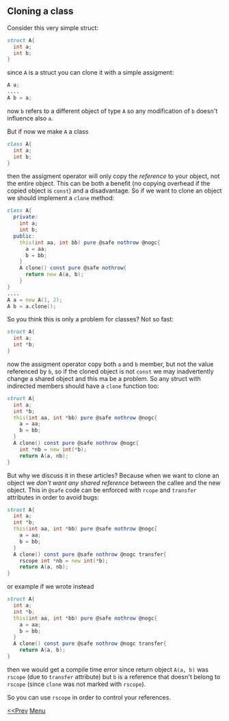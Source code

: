 ## Cloning a class
Consider this very simple struct:
````d
struct A{
  int a;
  int b;
}
````
since `A` is a struct you can clone it with a simple assigment:
````d
A a;
....
A b = a;
````
now `b` refers to a different object of type `A` so any modification of `b` doesn't influence also `a`.

But if now we make `A` a class
````d
class A{
  int a;
  int b;
}
````
then the assigment operator will only copy the *reference* to your object, not the entire object. This can be both a benefit (no copying overhead if the copied object is `const`) and a disadvantage. So if we want to clone an object we should implement a `clone` method:
````d
class A{
  private:
    int a;
    int b;
  public:
    this(int aa, int bb) pure @safe nothrow @nogc{
      a = aa;
      b = bb;
    }
    A clone() const pure @safe nothrow{
      return new A(a, b);
    }
}
....
A a = new A(1, 2);
A b = a.clone();
````

So you think this is only a problem for classes? Not so fast:
````d
struct A{
  int a;
  int *b;
}
````
now the assigment operator copy both `a` and `b` member, but not the value referenced by `b`, so if the cloned object is not `const` we may inadvertently change a shared object and this ma be a problem. So any struct with indirected members should have a `clone` function too:
````d
struct A{
  int a;
  int *b;
  this(int aa, int *bb) pure @safe nothrow @nogc{
    a = aa;
    b = bb;
  }
  A clone() const pure @safe nothrow @nogc{
    int *nb = new int(*b);
    return A(a, nb);
}
````

But why we discuss it in these articles? Because when we want to clone an object we *don't want any shared reference* between the callee and the new object. This in `@safe` code can be enforced with `rcope` and `transfer` attributes in order to avoid bugs:
````d
struct A{
  int a;
  int *b;
  this(int aa, int *bb) pure @safe nothrow @nogc{
    a = aa;
    b = bb;
  }
  A clone() const pure @safe nothrow @nogc transfer{
    rscope int *nb = new int(*b);
    return A(a, nb);
}
````
or example if we wrote instead
````d
struct A{
  int a;
  int *b;
  this(int aa, int *bb) pure @safe nothrow @nogc{
    a = aa;
    b = bb;
  }
  A clone() const pure @safe nothrow @nogc transfer{
    return A(a, b);
}
````
then we would get a compile time error since return object `A(a, b)` was `rscope` (due to `transfer` attribute) but `b` is a reference that doesn't belong to `rscope` (since `clone` was not marked with `rscope`).

So you can use `rscope` in order to control your references.

[<<Prev](scope_fun.md) [Menu](README.md)
